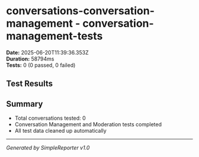 # conversations-conversation-management - conversation-management-tests

**Date:** 2025-06-20T11:39:36.353Z  
**Duration:** 58794ms  
**Tests:** 0 (0 passed, 0 failed)

## Test Results



## Summary

- Total conversations tested: 0
- Conversation Management and Moderation tests completed
- All test data cleaned up automatically

---
*Generated by SimpleReporter v1.0*
